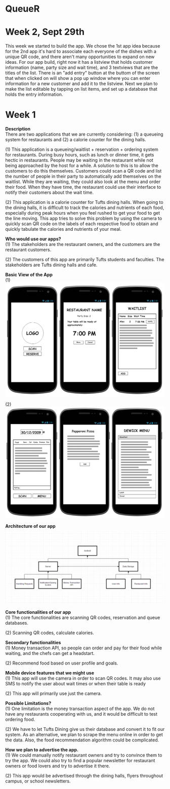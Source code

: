 # QueueR

# Week 2, Sept 29th

This week we started to build the app. We chose the 1st app idea because for the 2nd app it's hard to associate each everyone of the dishes with a unique QR code, and there aren't many opportunities to expand on new ideas. For our app build, right now it has a listview that holds customer information (name, party size and wait time), and 3 textviews that are the titles of the list. There is an "add entry" button at the buttom of the screen that when clicked on will show a pop up window where you can enter information for a new customer and add it to the listview. Next we plan to make the list editable by tapping on list items, and set up a database that holds the entry information. 

# Week 1

<b>Description</b> <br>
There are two applications that we are currently considering: (1) a queueing system for restaurants and  (2) a calorie counter for the dining halls. 

(1) This application is a queueing/waitlist + reservation + ordering system for restaurants. During busy hours, such as lunch or dinner time, it gets hectic in restaurants. People may be waiting in the restaurant while not being approached by the host for a while. A solution to this is to allow the  customers to do this themselves. Customers could scan a QR code and list the number of people in their party to automatically add themselves on the waitlist. While they are waiting, they could also look at the menu and order their food. When they have time, the restaurant could use their interface to notify their customers about the wait time. 

(2) This application is a calorie counter for Tufts dining halls. When going to the dining halls, it is difficult to track the calories and nutrients of each food, especially during peak hours when you feel rushed to get your food to get the line moving. This app tries to solve this problem by using the camera to quickly scan QR code on the labels of each respective food to obtain and quickly tabulate the calories and nutrients of your meal. 

<b>Who would use our apps?</b><br>
(1) The stakeholders are the restaurant owners, and the customers are the restaurant customers. 

(2) The customers of this app are primarily Tufts students and faculties. The stakeholders are Tufts dining halls and cafe. 

<b>Basic View of the App</b><br>
(1) <img src="pics/queue.png">

(2) <img src="pics/calorie.png">

<b>Architecture of our app</b><br>
<img src="pics/diagram.png">

<b>Core functionalities of our app</b><br>
(1) The core functionalities are scanning QR codes, reservation and queue databases. 

(2) Scanning QR codes, calculate calories. 

<b>Secondary functionalities</b><br>
(1) Money transaction API, so people can order and pay for their food while waiting, and the chefs can get a headstart.

(2) Recommend food based on user profile and goals. 

<b>Mobile device features that we might use</b><br>
(1) This app will use the camera in order to scan QR codes. It may also use SMS to notify the user about wait times or when their table is ready 

(2) This app will primarily use just the camera. 

<b>Possible Limitations?</b><br>
(1) One limitation is the money transaction aspect of the app. We do not have any restaurants cooperating with us, and it would be difficult to test ordering food. 

(2) We have to let Tufts Dining give us their database and convert it to fit our system. As an alternative, we plan to scrape the menu online in order to get the data. Also, the food recommendation algorithm could be complicated. 


<b>How we plan to advertise the app.</b><br>
(1) We could manually notify restaurant owners and try to convince them to try the app. We could also try to find a popular newsletter for restaurant owners or food lovers and try to advertise it there. 

(2) This app would be advertised through the dining halls, flyers throughout campus, or school newsletters. 